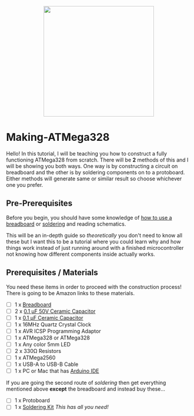 <div id="header" align="center">
  <img src="https://media.giphy.com/media/mFDWuDppjQJjite6FS/giphy.gif" width="300"/>
</div>

# Making-ATMega328
Hello! In this tutorial, I will be teaching you how to construct a fully functioning ATMega328 from scratch.
There will be **2** methods of this and I will be showing you both ways.
One way is by constructing a circuit on breadboard and the other is by soldering components on to a protoboard.
Either methods will generate same or similar result so choose whichever one you prefer.

## Pre-Prerequisites
Before you begin, you should have some knowledge of [how to use a breadboard](https://learn.sparkfun.com/tutorials/how-to-use-a-breadboard/all) or [soldering](https://www.youtube.com/watch?v=oqV2xU1fee8) and reading schematics.

This will be an in-depth guide so *theoretically* you don't need to know all these but I want this to be a tutorial where you could learn why and how things work instead of just running around with a finished microcontroller not knowing how different components inside actually works.

## Prerequisites / Materials
You need these items in order to proceed with the construction process!
There is going to be Amazon links to these materials.

- [ ] 1 x [Breadboard](https://a.co/d/gcQUHnz)
- [ ] 2 x [0.1 µF 50V Ceramic Capacitor]()
- [ ] 1 x [0.1 µF Ceramic Capacitor]()
- [ ] 1 x 16MHz Quartz Crystal Clock
- [ ] 1 x AVR ICSP Programming Adaptor
- [ ] 1 x ATMega328 or ATMega328
- [ ] 1 x Any color 5mm LED
- [ ] 2 x 330Ω Resistors
- [ ] 1 x ATMega2560
- [ ] 1 x USB-A to USB-B Cable
- [ ] 1 x PC or Mac that has [Arduino IDE](https://support.arduino.cc/hc/en-us/articles/360019833020-Download-and-install-Arduino-IDE)

If you are going the second route of *soldering* then get everything mentioned above **except** the breadboard and instead buy these...

- [ ] 1 x Protoboard
- [ ] 1 x [Soldering Kit](https://www.amazon.com/Soldering-Interchangeable-Adjustable-Temperature-Enthusiast/dp/B087767KNW/ref=sr_1_6?keywords=soldering%2Bkit&qid=1687306680&sr=8-6&th=1) *This has all you need!*
